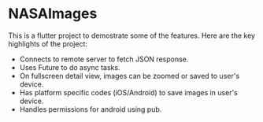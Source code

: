 # NASAImages

This is a flutter project to demostrate some of the features. Here are the key highlights of the project:

 - Connects to remote server to fetch JSON response.
 - Uses Future to do async tasks.
 - On fullscreen detail view, images can be zoomed or saved to user's device.
 - Has platform specific codes (iOS/Android) to save images in user's device.
 - Handles permissions for android using pub.


